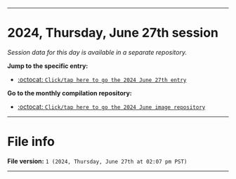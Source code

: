 
***

# 2024, Thursday, June 27th session

_Session data for this day is available in a separate repository._

**Jump to the specific entry:**

- [:octocat: `Click/tap here to go the 2024 June 27th entry`](https://github.com/seanpm2001/SeansLifeArchive_Images_MotorWorld_CarFactory_Y2024_V6/tree/SeansLifeArchive_Images_MotorWorld_CarFactory_Y2024_V6_Main-dev/2024/06_June/27/)

**Go to the monthly compilation repository:**

- [:octocat: `Click/tap here to go the 2024 June image repository`](https://github.com/seanpm2001/SeansLifeArchive_Images_MotorWorld_CarFactory_Y2024_V6/)

***

# File info

**File version:** `1 (2024, Thursday, June 27th at 02:07 pm PST)`

***
